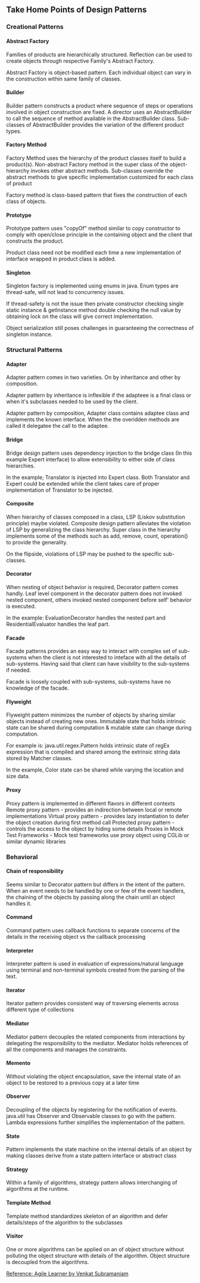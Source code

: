 ## Take Home Points of Design Patterns

### Creational Patterns

#### Abstract Factory

Families of products are hierarchically structured. Reflection can be used to create objects through
respective Family's Abstract Factory.

Abstract Factory is object-based pattern. Each individual object can vary in the construction within same family of classes.

#### Builder

Builder pattern constructs a product where sequence of steps or operations involved in object construction are fixed.
A director uses an AbstractBuilder to call the sequence of method available in the AbstractBuilder class.
Sub-classes of AbstractBuilder provides the variation of the different product types.

#### Factory Method

Factory Method uses the hierarchy of the product classes itself to build a product(s). Non-abstract Factory method in
the super class of the object-hierarchy invokes other abstract methods. Sub-classes override the abstract methods
to give specific implementation customized for each class of product

Factory method is class-based pattern that fixes the construction of each class of objects.

#### Prototype

Prototype pattern uses "copyOf" method similar to copy constructor to comply with open/close principle in the 
containing object and the client that constructs the product.

Product class need not be modified each time a new implementation of interface wrapped in product class
is added.

#### Singleton

Singleton factory is implemented using enums in java. Enum types are thread-safe, will not lead to concurrency issues.

If thread-safety is not the issue then private constructor checking single static instance & getInstance method
double checking the null value by obtaining lock on the class will give correct implementation.

Object serialization still poses challenges in guaranteeing the correctness of singleton instance.

### Structural Patterns

#### Adapter

Adapter pattern comes in two varieties. On by inheritance and other by composition.

Adapter pattern by inheritance is inflexible if the adapteee is a final class or when it's subclasses needed to be used
by the client.

Adapter pattern by composition, Adapter class contains adaptee class and implements the known interface. When the
the overidden methods are called it delegatee the call to the adaptee.
  
#### Bridge

Bridge design pattern uses dependency injection to the bridge class (In this example Expert interface) to allow
extensibility to either side of class hierarchies.

In the example; Translator is injected into Expert class. Both Translator and Expert could be extended while the
client takes care of proper implementation of Translator to be injected.

#### Composite

When hierarchy of classes composed in a class, LSP (Liskov substitution principle) maybe violated. Composite design
pattern alleviates the violation of LSP by generalizing the class hierarchy. Super class in the hierarchy
implements some of the methods such as add, remove, count, operation() to provide the generality.

On the flipside, violations of LSP may be pushed to the specific sub-classes.

#### Decorator

When nesting of object behavior is required, Decorator pattern comes handly. Leaf level component in the decorator
pattern does not invoked nested component, others invoked nested component before self' behavior is executed.

In the example: EvaluationDecorator handles the nested part and ResidentialEvaluator handles the leaf part.

#### Facade

Facade patterns provides an easy way to interact with complex set of sub-systems when the client is not interested
to inteface with all the details of sub-systems. Having said that client can have visibility to the sub-systems
if needed. 

Facade is loosely coupled with sub-systems, sub-systems have no knowledge of the facade.

#### Flyweight

Flyweight pattern minimizes the number of objects by sharing similar objects instead of creating new ones.
Immutable state that holds intrinsic state can be shared during computation & mutable state can change during
computation.

For example is: java.util.regex.Pattern holds intrinsic state of regEx expression that is compiled and shared among
the extrinsic string data stored by Matcher classes.

In the example, Color state can be shared while varying the location and size data.

#### Proxy

Proxy pattern is implemented in different flavors in different contexts
Remote proxy pattern - provides an indirection between local or remote implementations
Virtual proxy pattern - provides lazy instantiation to defer the object creation during first method call
Protected proxy pattern - controls the access to the object by hiding some details
Proxies in Mock Test Frameworks - Mock test frameworks use proxy object using CGLib or similar dynamic libraries

### Behavioral

#### Chain of responsibility

Seems similar to Decorator pattern but differs in the intent of the pattern. When an event needs to be handled
by one or few of the event handlers, the chaining of the objects by passing along the chain until an object
handles it.

#### Command

Command pattern uses callback functions to separate concerns of the details in the receiving object vs the
callback processing
 
#### Interpreter
 
Interpreter pattern is used in evaluation of expressions/natural language using terminal and non-terminal
symbols created from the parsing of the text.

#### Iterator

Iterator pattern provides consistent way of traversing elements across different type of collections

#### Mediator

Mediator pattern decouples the related components from interactions by delegating the responsibility 
to the mediator. Mediator holds references of all the components and manages the constraints.
 
#### Memento
 
Without violating the object encapsulation, save the internal state of an object to be restored to a
previous copy at a later time

#### Observer

Decoupling of the objects by registering for the notification of events. java.util has Observer and Observable
classes to go with the pattern. Lambda expressions further simplifies the implementation of the pattern.

#### State

Pattern implements the state machine on the internal details of an object by making classes derive from a
state pattern interface or abstract class

#### Strategy

Within a family of algorithms, strategy pattern allows interchanging of algorithms at the runtime.

#### Template Method

Template method standardizes skeleton of an algorithm and defer details/steps of the algorithm to the subclasses

#### Visitor

One or more algorithms can be applied on an of object structure without polluting the object structure with details
of the algorithm. Object structure is decoupled from the algorithms.

[Reference: Agile Learner by Venkat Subramaniam](https://www.agilelearner.com/)